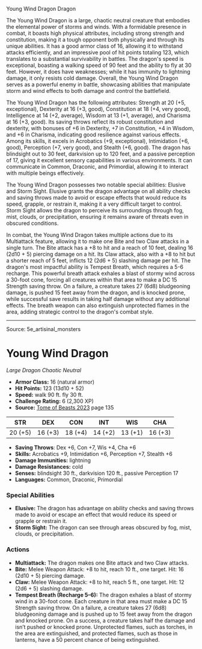 <MonsterName/>Young Wind Dragon</MonsterName>
<CreatureType/>Dragon</CreatureType>

<summary>The Young Wind Dragon is a large, chaotic neutral creature that embodies the elemental power of storms and winds. With a formidable presence in combat, it boasts high physical attributes, including strong strength and constitution, making it a tough opponent both physically and through its unique abilities. It has a good armor class of 16, allowing it to withstand attacks efficiently, and an impressive pool of hit points totaling 123, which translates to a substantial survivability in battles. The dragon's speed is exceptional, boasting a walking speed of 90 feet and the ability to fly at 30 feet. However, it does have weaknesses; while it has immunity to lightning damage, it only resists cold damage. Overall, the Young Wind Dragon serves as a powerful enemy in battle, showcasing abilities that manipulate storm and wind effects to both damage and control the battlefield.</summary>

<detail>

The Young Wind Dragon has the following attributes: Strength at 20 (+5, exceptional), Dexterity at 16 (+3, good), Constitution at 18 (+4, very good), Intelligence at 14 (+2, average), Wisdom at 13 (+1, average), and Charisma at 16 (+3, good). Its saving throws reflect its robust constitution and dexterity, with bonuses of +6 in Dexterity, +7 in Constitution, +4 in Wisdom, and +6 in Charisma, indicating good resilience against various effects. Among its skills, it excels in Acrobatics (+9, exceptional), Intimidation (+6, good), Perception (+7, very good), and Stealth (+6, good). The dragon has blindsight out to 30 feet, darkvision up to 120 feet, and a passive perception of 17, giving it excellent sensory capabilities in various environments. It can communicate in Common, Draconic, and Primordial, allowing it to interact with multiple beings effectively.

The Young Wind Dragon possesses two notable special abilities: Elusive and Storm Sight. Elusive grants the dragon advantage on all ability checks and saving throws made to avoid or escape effects that would reduce its speed, grapple, or restrain it, making it a very difficult target to control. Storm Sight allows the dragon to perceive its surroundings through fog, mist, clouds, or precipitation, ensuring it remains aware of threats even in obscured conditions.

In combat, the Young Wind Dragon takes multiple actions due to its Multiattack feature, allowing it to make one Bite and two Claw attacks in a single turn. The Bite attack has a +8 to hit and a reach of 10 feet, dealing 16 (2d10 + 5) piercing damage on a hit. Its Claw attack, also with a +8 to hit but a shorter reach of 5 feet, inflicts 12 (2d6 + 5) slashing damage per hit. The dragon's most impactful ability is Tempest Breath, which requires a 5-6 recharge. This powerful breath attack exhales a blast of stormy wind across a 30-foot cone, forcing all creatures within that area to make a DC 15 Strength saving throw. On a failure, a creature takes 27 (6d8) bludgeoning damage, is pushed 15 feet away from the dragon, and is knocked prone, while successful save results in taking half damage without any additional effects. The breath weapon can also extinguish unprotected flames in the area, adding strategic control to the dragon's combat style.</detail>



---

Source: 5e_artisinal_monsters

# Young Wind Dragon

*Large* *Dragon* *Chaotic Neutral*

- **Armor Class:** 16 (natural armor)
- **Hit Points:** 123 (13d10 + 52)
- **Speed:** walk 90 ft. fly 30 ft.
- **Challenge Rating:** 6 (2,300 XP)
- **Source:** [Tome of Beasts 2023](https://koboldpress.com/kpstore/product/tome-of-beasts-1-2023-edition/) page 135

| STR | DEX | CON | INT | WIS | CHA |
| --- | --- | --- | --- | --- | --- |
| 20 (+5) | 16 (+3) | 18 (+4) | 14 (+2) | 13 (+1) | 16 (+3) |

- **Saving Throws**: Dex +6, Con +7, Wis +4, Cha +6
- **Skills:** Acrobatics +9, Intimidation +6, Perception +7, Stealth +6
- **Damage Immunities:** lightning
- **Damage Resistances:** cold
- **Senses:** blindsight 30 ft., darkvision 120 ft., passive Perception 17
- **Languages:** Common, Draconic, Primordial

### Special Abilities

- **Elusive:** The dragon has advantage on ability checks and saving throws made to avoid or escape an effect that would reduce its speed or grapple or restrain it.
- **Storm Sight:** The dragon can see through areas obscured by fog, mist, clouds, or precipitation.

### Actions

- **Multiattack:** The dragon makes one Bite attack and two Claw attacks.
- **Bite:** Melee Weapon Attack: +8 to hit, reach 10 ft., one target. Hit: 16 (2d10 + 5) piercing damage.
- **Claw:** Melee Weapon Attack: +8 to hit, reach 5 ft., one target. Hit: 12 (2d6 + 5) slashing damage.
- **Tempest Breath (Recharge 5–6):** The dragon exhales a blast of stormy wind in a 30-foot cone. Each creature in that area must make a DC 15 Strength saving throw. On a failure, a creature takes 27 (6d8) bludgeoning damage and is pushed up to 15 feet away from the dragon and knocked prone. On a success, a creature takes half the damage and isn’t pushed or knocked prone. Unprotected flames, such as torches, in the area are extinguished, and protected flames, such as those in lanterns, have a 50 percent chance of being extinguished.


